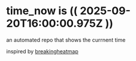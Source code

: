 # time_now is (( 2025-09-20T16:00:00.975Z ))

an automated repo that shows the currnent time

inspired by [breakingheatmap](https://github.com/breakingheatmap/breakingheatmap)